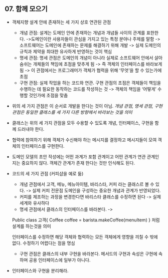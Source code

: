 ## 07. 함께 모으기

* 객체지향 설계 안에 존재하는 세 가지 상호 연관된 관점
    * 개념 관점: 설계는 도메인 안에 존재하는 개념과 개념들 사이의 관계를 표한한다. ->도메인이란 사용자들이 관심을 가지고 있는 특정 분야나 주제를 말함 -> 소프트웨어는 도메인에 존재하는 문제를 해결하기 위해 개발 -> 실제 도메인의 규칙과 제약을 최대한 유사하게 반영하는 것이 핵심
    * 명세 관점: 명세 관점은 도메인의 개념이 아니라 실제로 소프트웨어 안에서 살아 숨쉬는 개체들의 책임에 초점을 맞추게 됨 -> 즉 객체의 인터페이스를 바라보게 됨 -> 이 관점에서는 프로그래머가 객체가 협력을 위해 ‘무엇’을 할 수 있는가에 초점
    * 구현 관점: 실제 작업을 하는 코드와 연관. 구현 관점의 초점은 객체들이 책임을 수행하는 데 필요한 동작하는 코드를 작성하는 것 -> 객체의 책임을 ‘어떻게’ 수행할 것인가에 초점을 맞춤

* 위의 세 가지 관점은 이 순서로 개발을 한다는 것이 아님. *개념 관점, 명세 관점, 구현 관점은 동일한 클래스를 세 가지 다른 방향에서 바라보는 것을 의미*


* 클래스는 위의 세 가지 관점을 모두 수용할 수 있도록 개념, 인터페이스, 구현을 함께 드러내야 한다.


* 협력에 참여하기 위해 객체가 수신해야 하는 메시지를 결정하고 메시지들이 모여 객체의 인터페이스를 구현한다.


* 도메인 모델의 초안 작성에는 어떤 과계가 포함 관계이고 어떤 관계가 연관 관계인지는 중요하지 않다. 객체간 관계가 존재 한다는 것만 인식해도 된다.


* 코드의 세 가지 관점 (커피샵을 예로 듦)
    * 개념 관점에서 고객, 메뉴, 메뉴아이템, 바리스타, 커피 라는 클래스르 볼 수 있다. -> 실제 커피 전문점 도메인을 구성하는 중요한 개념과 관계가 반영되었다.
    * 커피를 제조하는 과정을 변경한다면 바리스타 클래스를 수정하면 된다 -> 실제 세계와 유사하다
    * 명세 관점에서 클래스의 인터페이스를 바라본다. ->

  Public class 고객{ Coffee coffee = barista.makeCoffee(menuItem) } 처럼 설계를 하는것을 의미

  인터페이스를 수정하면 해당 객체와 협력하는 모든 객체에게 영향을 끼칠 수 밖에 없다. 수정하기 어렵다는 점을 명심

    * 구현 관점은 클래스의 내부 구현을 바라본다. 메서드의 구현과 속성은 구현에 속하며 공용 인터페이스에 일부가 아니다.


* 인터페이스와 구현을 분리해라.